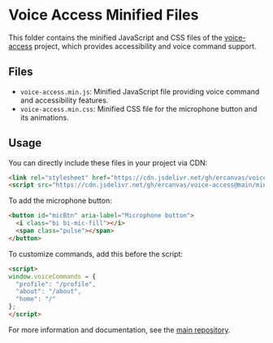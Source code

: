 # Voice Access Minified Files

This folder contains the minified JavaScript and CSS files of the [voice-access](https://github.com/ercanvas/voice-access) project, which provides accessibility and voice command support.

## Files
- `voice-access.min.js`: Minified JavaScript file providing voice command and accessibility features.
- `voice-access.min.css`: Minified CSS file for the microphone button and its animations.

## Usage
You can directly include these files in your project via CDN:

```html
<link rel="stylesheet" href="https://cdn.jsdelivr.net/gh/ercanvas/voice-access@main/minified-en/voice-access.min.css" />
<script src="https://cdn.jsdelivr.net/gh/ercanvas/voice-access@main/minified-en/voice-access.min.js" defer></script>
```

To add the microphone button:
```html
<button id="micBtn" aria-label="Microphone button">
  <i class="bi bi-mic-fill"></i>
  <span class="pulse"></span>
</button>
```

To customize commands, add this before the script:
```html
<script>
window.voiceCommands = {
  "profile": "/profile",
  "about": "/about",
  "home": "/"
};
</script>
```

For more information and documentation, see the [main repository](https://github.com/ercanvas/voice-access).
